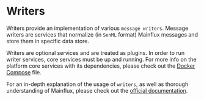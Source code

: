 # Writers

Writers provide an implementation of various `message writers`.
Message writers are services that normalize (in `SenML` format)
Mainflux messages and store them in specific data store.

Writers are optional services and are treated as plugins. In order to
run writer services, core services must be up and running. For more info
on the platform core services with its dependencies, please check out
the [Docker Compose][compose] file.

For an in-depth explanation of the usage of `writers`, as well as thorough
understanding of Mainflux, please check out the [official documentation][doc].

[doc]: https://mainfluxlabs.github.io/docs
[compose]: ../docker/docker-compose.yml
